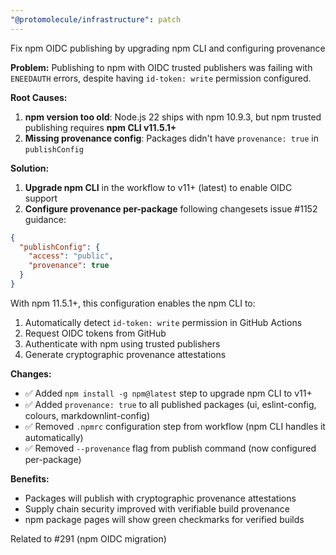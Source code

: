 ```yaml
---
"@protomolecule/infrastructure": patch
---
```


Fix npm OIDC publishing by upgrading npm CLI and configuring provenance

**Problem:**
Publishing to npm with OIDC trusted publishers was failing with `ENEEDAUTH` errors, despite having `id-token: write` permission configured.

**Root Causes:**

1. **npm version too old**: Node.js 22 ships with npm 10.9.3, but npm trusted publishing requires **npm CLI v11.5.1+**
2. **Missing provenance config**: Packages didn't have `provenance: true` in `publishConfig`

**Solution:**

1. **Upgrade npm CLI** in the workflow to v11+ (latest) to enable OIDC support
2. **Configure provenance per-package** following changesets issue #1152 guidance:

```json
{
  "publishConfig": {
    "access": "public",
    "provenance": true
  }
}
```

With npm 11.5.1+, this configuration enables the npm CLI to:

1. Automatically detect `id-token: write` permission in GitHub Actions
2. Request OIDC tokens from GitHub
3. Authenticate with npm using trusted publishers
4. Generate cryptographic provenance attestations

**Changes:**

- ✅ Added `npm install -g npm@latest` step to upgrade npm CLI to v11+
- ✅ Added `provenance: true` to all published packages (ui, eslint-config, colours, markdownlint-config)
- ✅ Removed `.npmrc` configuration step from workflow (npm CLI handles it automatically)
- ✅ Removed `--provenance` flag from publish command (now configured per-package)

**Benefits:**

- Packages will publish with cryptographic provenance attestations
- Supply chain security improved with verifiable build provenance
- npm package pages will show green checkmarks for verified builds

Related to #291 (npm OIDC migration)
